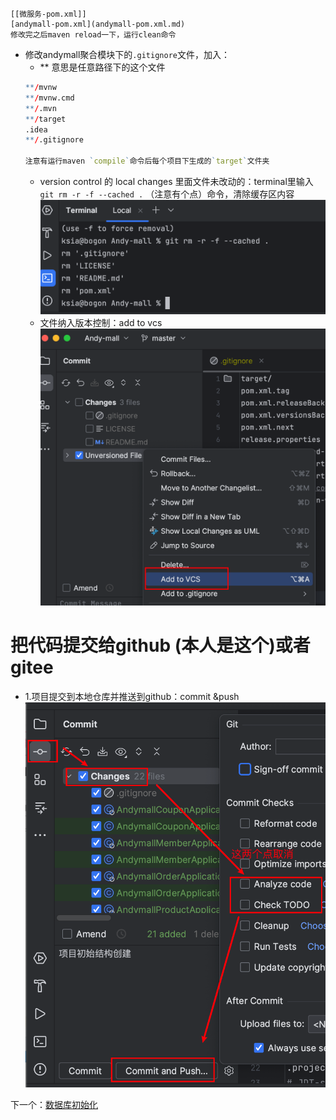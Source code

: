 	[[微服务-pom.xml]]
	[andymall-pom.xml](andymall-pom.xml.md)
	修改完之后maven reload一下，运行clean命令
	 
- 修改andymall聚合模块下的`.gitignore`文件，加入：
	- ** 意思是任意路径下的这个文件
	```r
	**/mvnw  
	**/mvnw.cmd
	**/.mvn
	**/target
	.idea
	**/.gitignore
	
	注意有运行maven `compile`命令后每个项目下生成的`target`文件夹
	```
	- version control 的 local changes 里面文件未改动的：terminal里输入 `git rm -r -f --cached .`  （注意有个点）命令，清除缓存区内容![](课程&笔记/技术栈/尚硅谷/谷粒商城/步骤与问题/imgs/Pasted%20image%2020230813212536.png)
	- 文件纳入版本控制：add to vcs ![](课程&笔记/技术栈/尚硅谷/谷粒商城/步骤与问题/imgs/Pasted%20image%2020230815154451.png)
# 把代码提交给github (本人是这个)或者 gitee
- 1.项目提交到本地仓库并推送到github：commit &push![](课程&笔记/技术栈/尚硅谷/谷粒商城/步骤与问题/imgs/Pasted%20image%2020230815161059.png)

下一个：[数据库初始化](课程&笔记/技术栈/尚硅谷/谷粒商城/步骤与问题/recources/数据库初始化.md)